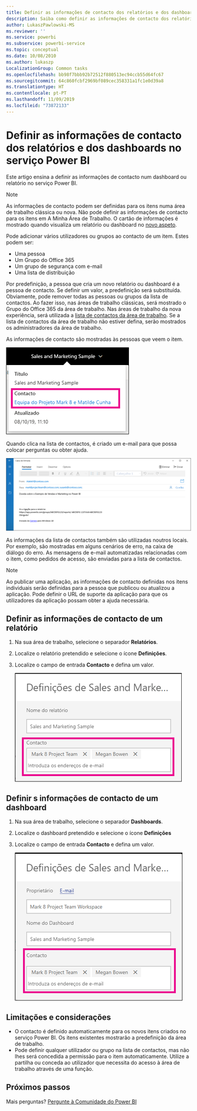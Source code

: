 ```yaml
---
title: Definir as informações de contacto dos relatórios e dos dashboards
description: Saiba como definir as informações de contacto dos relatórios e dos dashboards.
author: LukaszPawlowski-MS
ms.reviewer: ''
ms.service: powerbi
ms.subservice: powerbi-service
ms.topic: conceptual
ms.date: 10/08/2010
ms.author: lukaszp
LocalizationGroup: Common tasks
ms.openlocfilehash: bb98f7bbb92b72512f880513ec94ccb55d64fc67
ms.sourcegitcommit: 64c860fcbf2969bf089cec358331a1fc1e0d39a8
ms.translationtype: HT
ms.contentlocale: pt-PT
ms.lasthandoff: 11/09/2019
ms.locfileid: "73872133"
---
```

# <a name="set-contact-information-for-reports-and-dashboards-in-the-power-bi-service"></a>Definir as informações de contacto dos relatórios e dos dashboards no serviço Power BI
Este artigo ensina a definir as informações de contacto num dashboard ou relatório no serviço Power BI.

> [!NOTE]
> As informações de contacto podem ser definidas para os itens numa área de trabalho clássica ou nova. Não pode definir as informações de contacto para os itens em A Minha Área de Trabalho. O cartão de informações é mostrado quando visualiza um relatório ou dashboard no [novo aspeto](service-new-look.md).

Pode adicionar vários utilizadores ou grupos ao contacto de um item. Estes podem ser:
* Uma pessoa
* Um Grupo do Office 365
* Um grupo de segurança com e-mail
* Uma lista de distribuição

Por predefinição, a pessoa que cria um novo relatório ou dashboard é a pessoa de contacto. Se definir um valor, a predefinição será substituída. Obviamente, pode remover todas as pessoas ou grupos da lista de contactos. Ao fazer isso, nas áreas de trabalho clássicas, será mostrado o Grupo do Office 365 da área de trabalho. Nas áreas de trabalho da nova experiência, será utilizada a [lista de contactos da área de trabalho](service-create-the-new-workspaces.md#workspace-contact-list). Se a lista de contactos da área de trabalho não estiver defina, serão mostrados os administradores da área de trabalho.

As informações de contacto são mostradas às pessoas que veem o item. 

 ![contacto do relatório do serviço](media/service-item-contact/service-report-contact.png)

Quando clica na lista de contactos, é criado um e-mail para que possa colocar perguntas ou obter ajuda. 

 ![e-mail de contacto do serviço](media/service-item-contact/service-contact-email.png)
 
As informações da lista de contactos também são utilizadas noutros locais. Por exemplo, são mostradas em alguns cenários de erro, na caixa de diálogo do erro. As mensagens de e-mail automatizadas relacionadas com o item, como pedidos de acesso, são enviadas para a lista de contactos. 

> [!NOTE]
> Ao publicar uma aplicação, as informações de contacto definidas nos itens individuais serão definidas para a pessoa que publicou ou atualizou a aplicação. Pode definir o URL de suporte da aplicação para que os utilizadores da aplicação possam obter a ajuda necessária.

## <a name="set-contact-information-for-a-report"></a>Definir as informações de contacto de um relatório
1. Na sua área de trabalho, selecione o separador **Relatórios**.
2. Localize o relatório pretendido e selecione o ícone **Definições**.
3. Localize o campo de entrada **Contacto** e defina um valor.

     ![definição dos contactos do relatório do serviço](media/service-item-contact/service-report-contact-setting.png)

## <a name="set-contact-information-for-a-dashboard"></a>Definir s informações de contacto de um dashboard
1. Na sua área de trabalho, selecione o separador **Dashboards**.
2. Localize o dashboard pretendido e selecione o ícone **Definições**
3. Localize o campo de entrada **Contacto** e defina um valor.

     ![definição dos contactos do dashboard do serviço](media/service-item-contact/service-dashboard-contact-setting.png)

## <a name="limitations-and-considerations"></a>Limitações e considerações
* O contacto é definido automaticamente para os novos itens criados no serviço Power BI. Os itens existentes mostrarão a predefinição da área de trabalho.
* Pode definir qualquer utilizador ou grupo na lista de contactos, mas não lhes será concedida a permissão para o item automaticamente. Utilize a partilha ou conceda ao utilizador que necessita do acesso à área de trabalho através de uma função. 


## <a name="next-steps"></a>Próximos passos

Mais perguntas? [Pergunte à Comunidade do Power BI](https://community.powerbi.com/)
